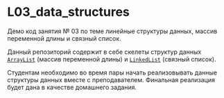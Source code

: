 # L03_data_structures

Демо код занятия № 03 по теме линейные структуры данных, массив переменной длины и связный список.

Данный репозиторий содержит в себе скелеты структур данных [`ArrayList`](include/array_list.hpp) (массив переменной
длины) и [`LinkedList`](include/linked_list.hpp) (связный список).

Студентам необходимо во время пары начать реализовывать данные структуры данных вместе с преподавателем. Финальная
реализация будет дана в качестве домашнего задания.
